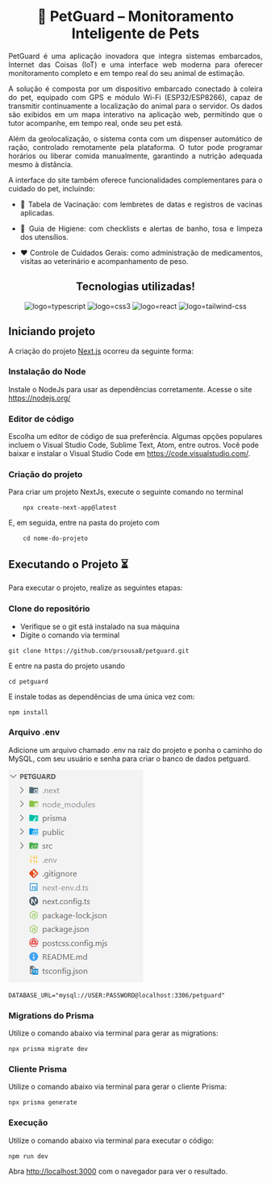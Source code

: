 <h1 align="center">🐾 PetGuard – Monitoramento Inteligente de Pets</h1>

<div align="justify">PetGuard é uma aplicação inovadora que integra sistemas embarcados, Internet das Coisas (IoT) e uma interface web moderna para oferecer monitoramento completo e em tempo real do seu animal de estimação.

A solução é composta por um dispositivo embarcado conectado à coleira do pet, equipado com GPS e módulo Wi-Fi (ESP32/ESP8266), capaz de transmitir continuamente a localização do animal para o servidor. Os dados são exibidos em um mapa interativo na aplicação web, permitindo que o tutor acompanhe, em tempo real, onde seu pet está.

Além da geolocalização, o sistema conta com um dispenser automático de ração, controlado remotamente pela plataforma. O tutor pode programar horários ou liberar comida manualmente, garantindo a nutrição adequada mesmo à distância.

A interface do site também oferece funcionalidades complementares para o cuidado do pet, incluindo:

- 📅 Tabela de Vacinação: com lembretes de datas e registros de vacinas aplicadas.

- 🧼 Guia de Higiene: com checklists e alertas de banho, tosa e limpeza dos utensílios.

- ❤️ Controle de Cuidados Gerais: como administração de medicamentos, visitas ao veterinário e acompanhamento de peso.</div>

<h2 align="center">Tecnologias utilizadas!</h2>
<div align="center">
    <img src="https://img.shields.io/badge/TypeScript-007ACC?style=for-the-badge&logo=typescript&logoColor=white" alt="logo=typescript">
    <img src="https://img.shields.io/badge/CSS3-1572B6?style=for-the-badge&logo=css3&logoColor=white" alt="logo=css3"/>
    <img src="https://img.shields.io/badge/React-20232A?style=for-the-badge&logo=react&logoColor=61DAFB" alt="logo=react">
    <img src="https://img.shields.io/badge/Tailwind_CSS-38B2AC?style=for-the-badge&logo=tailwind-css&logoColor=white" alt="logo=tailwind-css">
</div>

## Iniciando projeto

A criação do projeto [Next.js](https://nextjs.org) ocorreu da seguinte forma:

### Instalação do Node
Instale o NodeJs para usar as dependências corretamente. Acesse o site https://nodejs.org/

### Editor de código

Escolha um editor de código de sua preferência. Algumas opções populares incluem o Visual Studio Code, Sublime Text, Atom, entre outros. Você pode baixar e instalar o Visual Studio Code em https://code.visualstudio.com/.

### Criação do projeto

Para criar um projeto NextJs, execute o seguinte comando no terminal

~~~
    npx create-next-app@latest
~~~

E, em seguida, entre na pasta do projeto com 

~~~
    cd nome-do-projeto
~~~

## Executando o Projeto ⏳

Para executar o projeto, realize as seguintes etapas:

### Clone do repositório

- Verifique se o git está instalado na sua máquina
- Digite o comando via terminal

~~~
git clone https://github.com/prsousa8/petguard.git
~~~

E entre na pasta do projeto usando 

~~~
cd petguard
~~~


E instale todas as dependências de uma única vez com:
~~~
npm install
~~~

### Arquivo .env

Adicione um arquivo chamado .env na raiz do projeto e ponha o caminho do MySQL, com seu usuário e senha para criar o banco de dados petguard.

<img src="public/env.png" alt="raiz-env">

~~~
DATABASE_URL="mysql://USER:PASSWORD@localhost:3306/petguard"
~~~

### Migrations do Prisma

Utilize o comando abaixo via terminal para gerar as migrations:
~~~
npx prisma migrate dev
~~~

### Cliente Prisma

Utilize o comando abaixo via terminal para gerar o cliente Prisma:
~~~
npx prisma generate
~~~

### Execução

Utilize o comando abaixo via terminal para executar o código:
~~~
npm run dev
~~~


Abra [http://localhost:3000](http://localhost:3000) com o navegador para ver o resultado.
